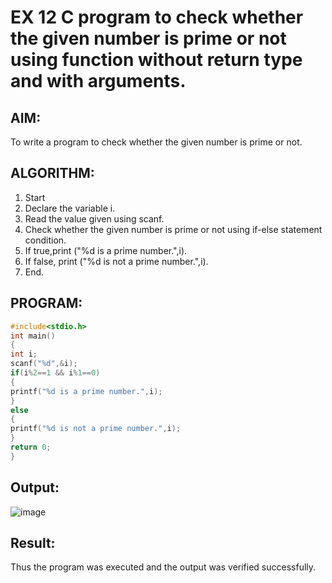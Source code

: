 # EX 12 C program to check whether the given number is prime or not using function without return type and with arguments.
## AIM:
To write a program to check whether the given number is prime or not.

## ALGORITHM:
1. Start
2. Declare the variable i.
3. Read the value given using scanf.
4. Check whether the given number is prime or not using if-else statement condition.
5. If true,print ("%d is a prime number.",i).
6. If false, print ("%d is not a prime number.",i).
7. End.

## PROGRAM:
```c
#include<stdio.h> 
int main()
{
int i; 
scanf("%d",&i);
if(i%2==1 && i%1==0)
{
printf("%d is a prime number.",i);
}
else
{
printf("%d is not a prime number.",i);
}
return 0;
}
```

## Output:
![image](https://github.com/user-attachments/assets/928ac388-a0e5-4fe2-9d42-ab52d1904316)

## Result:
Thus the program was executed and the output was verified successfully.
